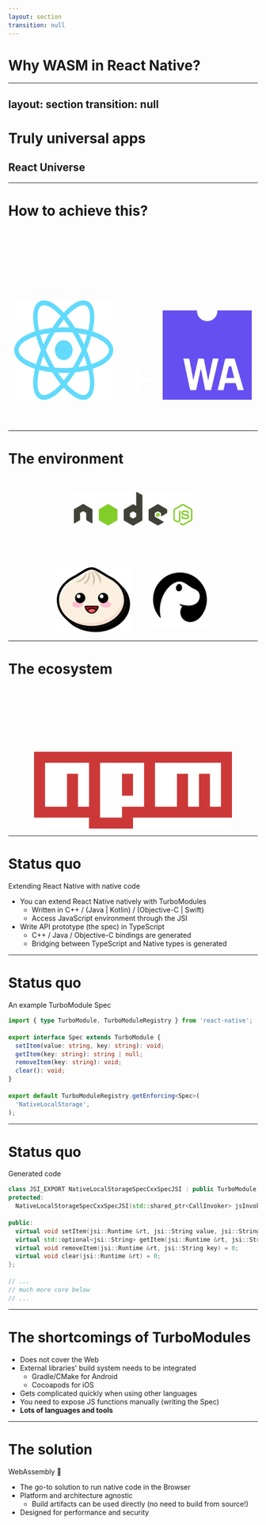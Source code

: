 ```yaml
---
layout: section
transition: null
---
```


# Why WASM in React Native?

<!--
(Robert for 5 minutes.)

So why use WebAssembly in React Native?
-->

---
layout: section
transition: null
---

<v-click>

# Truly universal apps

</v-click>

<v-click>

## React Universe

</v-click>

<!--

To answer this question, on why.

[click] To reach the goal of truly universal apps, that work seamlessly across web and mobile.

[click] We, at Callstack love React, and we have this ambitious goal,
which we refer to as React Universe, where you can use React everywhere, 
to create truly universal apps that run on any platform.
-->

---

# How to achieve this?

<div style="display: flex; flex: 1; gap: 40px; flex-direction: row; justify-content: center; margin-top: 150px;">

<v-click><img src="../react-logo.png" style="width: 200px; height: 200px;" /></v-click>
<v-click><span style="font-size: 140px; color: white;">+</span></v-click>
<v-click><img src="../wa-logo.png" width="180" height="180" /></v-click>
</div>

<!--
So how can we achieve this?

[click] We have react native
[click] and
[click] 
we embrace WebAssembly ecosystem  and its growing ecosystem.
-->

---

# The environment

<div style="display: flex; flex: 1; gap: 40px; flex-direction: column; align-items: center; margin-top: 50px;">
<v-click>
<img src="../nodejs-logo.png" width="240" />
</v-click>

<div style="display: flex; gap: 40px; flex-direction: row; align-items: center; margin-top: 40px;">

<v-click>
<img src="../bun-logo.png" width="150" />
</v-click>

<v-click>
<img src="../deno-logo.png" width="120" />
</v-click>

</div>
</div>

<!--

So where are we?

The cool part about JS, and also the worst part, is that there are multiple environments
your code can run in, which is hard for a package maintainer.

[click] There's the biggest player on the block, the first of the runtime of this kind - NodeJS.
[click] You can also use one of the newer and cooler runtimes like Bun, which is written in Zig,
[click] or deno which written in rust.

And there's also the browser, which I'd say is the biggest environment right now.
-->

---

# The ecosystem

<div style="display: flex; flex-direction: column; align-items: center; margin-top: 150px;">

<img src="../npm-logo.png" width="400" />

</div>

<!--

One thing that lays at the core of the ecosystem is the npm registry.
This is how you distribute the packages.

However, you have one big registry, and packages that support many runtimes and environments.
Most of them do, but not all. Which complicates things.

So one of the issues is that packages can depend on WebAPIs, or NodeAPI for native extensions for NodeJS. 
Neither of which is supported by React Native currently.

-->

---

# Status quo

Extending React Native with native code

<v-clicks depth="2">

- You can extend React Native natively with TurboModules
  - Written in C++ / (Java | Kotlin) / (Objective-C | Swift)
  - Access JavaScript environment through the JSI
- Write API prototype (the spec) in TypeScript
  - C++ / Java / Objective-C bindings are generated
  - Bridging between TypeScript and Native types is generated

</v-clicks>

<!--
(1 min)

So how is it as of today?

[click]
You can already extend React Native with native functionalities using what's
called Turbo Modules 
[click]
These are written in either pure C++, or C++ with platform native code, such as Java or ObjC.
This is needed to access native UI components. 
[click]
You can access and extend the JavaScript environment through the JavaScript Interface,
which abstracts away various JS engines (JSC and Hermes).

[click] We write the TypeScript contract for the API.
[click]
Rather than writing it all by hand, we use a tool called codegen.
[click]

This reads the TypeScript (or Flow) spec and generates the bridging boilerplate code,
which is for you to implement.
Also, complex types are automatically bridged between TypeScript and native types.
-->

---

# Status quo

An example TurboModule Spec

```typescript
import { type TurboModule, TurboModuleRegistry } from 'react-native';

export interface Spec extends TurboModule {
  setItem(value: string, key: string): void;
  getItem(key: string): string | null;
  removeItem(key: string): void;
  clear(): void;
}

export default TurboModuleRegistry.getEnforcing<Spec>(
  'NativeLocalStorage',
);
```

<!--
This is a simple example of a LocalStorage module spec. This acts as a contract.

We create an interface, which extends the TurboModule interface.
We define the functions, the types.

And then we export a bridge that is typesafe, and exports an object that calls the native functions.
-->

---

# Status quo

Generated code

```cpp
class JSI_EXPORT NativeLocalStorageSpecCxxSpecJSI : public TurboModule {
protected:
  NativeLocalStorageSpecCxxSpecJSI(std::shared_ptr<CallInvoker> jsInvoker);

public:
  virtual void setItem(jsi::Runtime &rt, jsi::String value, jsi::String key) = 0;
  virtual std::optional<jsi::String> getItem(jsi::Runtime &rt, jsi::String key) = 0;
  virtual void removeItem(jsi::Runtime &rt, jsi::String key) = 0;
  virtual void clear(jsi::Runtime &rt) = 0;
};

// ...
// much more core below
// ...
```

<!-- 
The generated code looks more or less like this. 
There is more code which is not really important to us right now.

What is important, is that we are provided with an abstract class, that we need to extend
and implement the method bodies.

As you can see, the generated code uses the native types (std::optional, and std::string) rather
than JS engine types.
-->

---

# The shortcomings of TurboModules

<v-clicks depth="2">

- Does not cover the Web
- External libraries' build system needs to be integrated
    - Gradle/CMake for Android
    - Cocoapods for iOS
- Gets complicated quickly when using other languages
- You need to expose JS functions manually (writing the Spec)
- <strong>Lots of languages and tools</strong>

</v-clicks>

<!--

[click] One of the biggest shortcomings is that this approach does not cover the Web.
You write turbo modules for react native, and for web you need to use different approach.

[click] When integrating external libraries, you need to integrate their build system.
[click] For android, this is Gradle with CMake, [click] for iOS it's Cocoapods.

[click] This approach is not so straightforward when trying to integrate, say, rust library.

[click] When trying to expose native library to JS, you need to write the spec, expose the library functions
manually. And on top of that, you need to maintain it.

[click] This exposes, you, the developer, for multitude of languages and tools that can quickly
get overwhelming.

-->

---

# The solution

<v-click>WebAssembly 💙</v-click>

<v-clicks depth="2">

- The go-to solution to run native code in the Browser
- Platform and architecture agnostic
  - Build artifacts can be used directly (no need to build from source!)
- Designed for performance and security

</v-clicks>

<!-- 

[click]
[click] Using WebAssembly really bridges all gaps we've just talked about.
[click] Since the modules are sandboxed, there's no need to worry about triplets, platforms and such
[click]There's no issues and headaches with integrating build systems. 
You just consume the prebuilds of other libraries.

[click] The modules are sandboxed, and see only as much as we give them access to.
-->